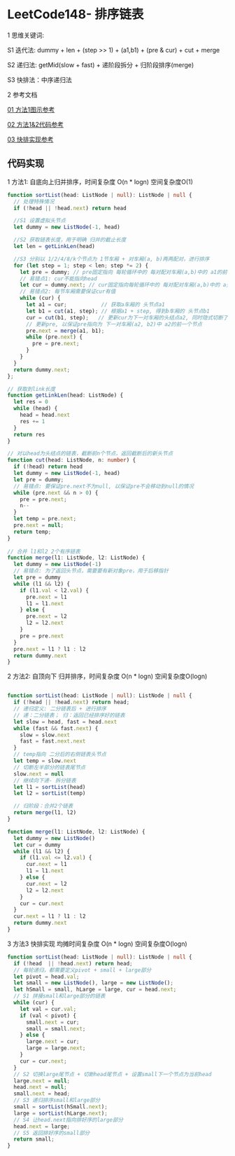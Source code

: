 
# LeetCode148- 排序链表

1 思维关键词: 

S1 迭代法: dummy + len + (step >> 1) + (a1,b1) + (pre & cur) + cut + merge

S2 递归法: getMid(slow + fast) +  递阶段拆分 + 归阶段排序(merge)

S3 快排法：中序递归法

2 参考文档

[01 方法1图示参考](https://leetcode.cn/problems/sort-list/solution/sort-list-gui-bing-pai-xu-lian-biao-by-jyd/)

[02 方法1&2代码参考](https://leetcode.cn/problems/sort-list/solution/pai-xu-lian-biao-di-gui-die-dai-xiang-jie-by-cherr/)

[03 快排实现参考](https://leetcode.cn/problems/sort-list/solution/tie-yi-ge-kuai-su-pai-xu-de-dai-ma-mian-36ay1/)


## 代码实现

1 方法1: 自底向上归并排序，时间复杂度 O(n * logn)  空间复杂度O(1)

```ts
function sortList(head: ListNode | null): ListNode | null {
  // 处理特殊情况
  if (!head || !head.next) return head

  //S1 设置虚拟头节点
  let dummy = new ListNode(-1, head)

  //S2 获取链表长度，用于明确 归并的截止长度
  let len = getLinkLen(head)

  //S3 分别以 1/2/4/8/k个节点为 1节车厢 + 对车厢(a, b)两两配对，进行排序
  for (let step = 1; step < len; step *= 2) {
    let pre = dummy; // pre固定指向 每轮循环中的 每对配对车厢(a,b)中的 a1的前一个节点
    // 易错点1: cur不能指向head 
    let cur = dummy.next; // cur固定指向每轮循环中的 每对配对车厢(a,b)中的 a头节点
    // 易错点2: 每节车厢需要保证cur有值
    while (cur) {       
      let a1 = cur;           // 获取a车厢的 头节点a1
      let b1 = cut(a1, step); // 根据a1 + step, 得到b车厢的 头节点b1
      cur = cut(b1, step);   // 更新cur为下一对车厢的头结点a2, 同时隐式切断了b1的尾节点
      // 更新pre, 以保证pre指向为 下一对车厢(a2, b2)中 a2的前一个节点
      pre.next = merge(a1, b1);
      while (pre.next) {
        pre = pre.next;
      }
    }
  }
  return dummy.next;
};

// 获取到link长度
function getLinkLen(head: ListNode) {
  let res = 0
  while (head) {
    head = head.next
    res += 1
  }
  return res
}

// 对以head为头结点的链表，截断前n个节点，返回截断后的新头节点
function cut(head: ListNode, n: number) {
  if (!head) return head
  let dummy = new ListNode(-1, head)
  let pre = dummy;
  // 易错点: 要保证pre.next不为null, 以保证pre不会移动到null的情况
  while (pre.next && n > 0) {
    pre = pre.next;
    n--
  }
  let temp = pre.next;
  pre.next = null;
  return temp;
}
    
// 合并 l1和l2 2个有序链表
function merge(l1: ListNode, l2: ListNode) {
  let dummy = new ListNode(-1)
  // 易错点: 为了返回头节点，需要要有新对象pre，用于后移指针
  let pre = dummy
  while (l1 && l2) {
    if (l1.val < l2.val) {
      pre.next = l1
      l1 = l1.next
    } else {
      pre.next = l2
      l2 = l2.next
    }
    pre = pre.next
  }
  pre.next = l1 ? l1 : l2
  return dummy.next
}
```

2 方法2: 自顶向下 归并排序，时间复杂度 O(n * logn)  空间复杂度O(logn)
```ts

function sortList(head: ListNode | null): ListNode | null {
  if (!head || !head.next) return head;
  // 递归定义: 二分链表后 + 进行排序
  // 递：二分链表； 归：返回已经排序好的链表
  let slow = head, fast = head.next
  while (fast && fast.next) {
    slow = slow.next
    fast = fast.next.next
  }
  // temp指向 二分后的右侧链表头节点
  let temp = slow.next
  // 切断左半部分的链表尾节点
  slow.next = null
  // 继续向下递- 拆分链表
  let l1 = sortList(head)
  let l2 = sortList(temp)

  // 归阶段：合并2个链表
  return merge(l1, l2)
}

function merge(l1: ListNode, l2: ListNode) {
  let dummy = new ListNode()
  let cur = dummy
  while (l1 && l2) {
    if (l1.val <= l2.val) {
      cur.next = l1
      l1 = l1.next
    } else {
      cur.next = l2
      l2 = l2.next
    }
    cur = cur.next
  }
  cur.next = l1 ? l1 : l2
  return dummy.next
}
```

3 方法3 快排实现  均摊时间复杂度 O(n * logn)  空间复杂度O(logn)

```ts
function sortList(head: ListNode | null): ListNode | null {
  if (!head  || !head.next) return head;
  // 每轮递归，都需要定义pivot + small + large部分
  let pivot = head.val;
  let small = new ListNode(), large = new ListNode();
  let hSmall = small, hLarge = large, cur = head.next;
  // S1 拼接small和large部分的链表
  while (cur) {
    let val = cur.val;
    if (val < pivot) {
      small.next = cur;
      small = small.next;
    } else {
      large.next = cur;
      large = large.next;
    }
    cur = cur.next;
  }
  // S2 切换large尾节点 + 切断head尾节点 + 设置small下一个节点为当前head
  large.next = null;
  head.next = null;
  small.next = head;
  // S3 递归排序small和large部分
  small = sortList(hSmall.next);
  large = sortList(hLarge.next);
  // S4 让head.next指向排好序的large部分
  head.next = large;
  // S5 返回排好序的small部分
  return small;
}
```